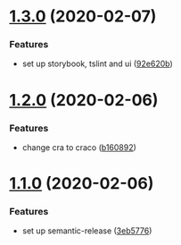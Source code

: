 # [1.3.0](https://github.com/dvhb/template-react/compare/v1.2.0...v1.3.0) (2020-02-07)


### Features

* set up storybook, tslint and ui ([92e620b](https://github.com/dvhb/template-react/commit/92e620bcbced1da0bd189108f9e05700f5c4fcbe))

# [1.2.0](https://github.com/dvhb/template-react/compare/v1.1.0...v1.2.0) (2020-02-06)


### Features

* change cra to craco ([b160892](https://github.com/dvhb/template-react/commit/b160892508da4e65e793b3488013cff662a4b17f))

# [1.1.0](https://github.com/dvhb/template-react/compare/v1.0.0...v1.1.0) (2020-02-06)


### Features

* set up semantic-release ([3eb5776](https://github.com/dvhb/template-react/commit/3eb5776fcbc67a8d7e99c6c8512cfdafdb648644))
